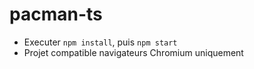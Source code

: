 # pacman-ts

- Executer `npm install`, puis `npm start`
- Projet compatible navigateurs Chromium uniquement

